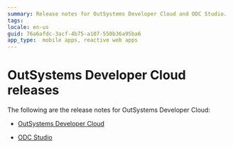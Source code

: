 ```yaml
---
summary: Release notes for OutSystems Developer Cloud and ODC Studio.
tags:
locale: en-us
guid: 76a6afdc-3acf-4b75-a107-550b36a95ba6
app_type:  mobile apps, reactive web apps
---
```


# OutSystems Developer Cloud releases

The following are the release notes for OutSystems Developer Cloud:


* [OutSystems Developer Cloud](ga/ga.md)

* [ODC Studio](odc-studio/odc-studio.md)

